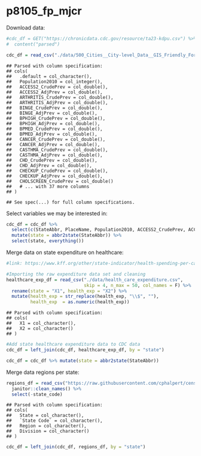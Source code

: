 p8105\_fp\_mjcr
================

Download data:

``` r
#cdc_df = GET("https://chronicdata.cdc.gov/resource/ta23-kdpu.csv") %>%
#  content("parsed") 

cdc_df = read_csv("./data/500_Cities__City-level_Data__GIS_Friendly_Format___2016_release.csv")
```

    ## Parsed with column specification:
    ## cols(
    ##   .default = col_character(),
    ##   Population2010 = col_integer(),
    ##   ACCESS2_CrudePrev = col_double(),
    ##   ACCESS2_AdjPrev = col_double(),
    ##   ARTHRITIS_CrudePrev = col_double(),
    ##   ARTHRITIS_AdjPrev = col_double(),
    ##   BINGE_CrudePrev = col_double(),
    ##   BINGE_AdjPrev = col_double(),
    ##   BPHIGH_CrudePrev = col_double(),
    ##   BPHIGH_AdjPrev = col_double(),
    ##   BPMED_CrudePrev = col_double(),
    ##   BPMED_AdjPrev = col_double(),
    ##   CANCER_CrudePrev = col_double(),
    ##   CANCER_AdjPrev = col_double(),
    ##   CASTHMA_CrudePrev = col_double(),
    ##   CASTHMA_AdjPrev = col_double(),
    ##   CHD_CrudePrev = col_double(),
    ##   CHD_AdjPrev = col_double(),
    ##   CHECKUP_CrudePrev = col_double(),
    ##   CHECKUP_AdjPrev = col_double(),
    ##   CHOLSCREEN_CrudePrev = col_double()
    ##   # ... with 37 more columns
    ## )

    ## See spec(...) for full column specifications.

Select variables we may be interested in:

``` r
cdc_df = cdc_df %>%
  select(c(StateAbbr, PlaceName, Population2010, ACCESS2_CrudePrev, ACCESS2_AdjPrev, BPHIGH_CrudePrev, BPHIGH_AdjPrev, BPMED_CrudePrev, BPMED_AdjPrev, CANCER_CrudePrev, CANCER_AdjPrev, CHD_CrudePrev, CHD_AdjPrev, CHECKUP_CrudePrev, CHECKUP_AdjPrev, CHOLSCREEN_CrudePrev, CHOLSCREEN_AdjPrev, COLON_SCREEN_CrudePrev, COLON_SCREEN_AdjPrev, COPD_CrudePrev, COPD_AdjPrev, COREM_CrudePrev, COREM_AdjPrev, COREW_CrudePrev, COREW_AdjPrev, DENTAL_CrudePrev, DENTAL_AdjPrev, DIABETES_CrudePrev, DIABETES_AdjPrev, HIGHCHOL_CrudePrev, HIGHCHOL_AdjPrev, LPA_CrudePrev, LPA_AdjPrev, MAMMOUSE_CrudePrev, MAMMOUSE_AdjPrev, OBESITY_CrudePrev, OBESITY_AdjPrev, PAPTEST_CrudePrev, PAPTEST_AdjPrev, PHLTH_CrudePrev, PHLTH_AdjPrev, STROKE_CrudePrev, STROKE_AdjPrev, Geolocation)) %>% 
  mutate(state = abbr2state(StateAbbr)) %>%
  select(state, everything())
```

Merge data on state expenditure on healthcare:

``` r
#link: https://www.kff.org/other/state-indicator/health-spending-per-capita/?currentTimeframe=0&sortModel=%7B%22colId%22:%22Location%22,%22sort%22:%22asc%22%7D

#Importing the raw expenditure data set and cleaning
healthcare_exp_df = read_csv("./data/health_care_expenditure.csv", 
                             skip = 4, n_max = 50, col_names = F) %>%
  rename(state = "X1", health_exp = "X2") %>%
  mutate(health_exp = str_replace(health_exp, "\\$", ""),
         health_exp  = as.numeric(health_exp))
```

    ## Parsed with column specification:
    ## cols(
    ##   X1 = col_character(),
    ##   X2 = col_character()
    ## )

``` r
#Add state healthcare expenditure data to CDC data
cdc_df = left_join(cdc_df, healthcare_exp_df, by = "state")

cdc_df = cdc_df %>% mutate(state = abbr2state(StateAbbr))
```

Merge data regions per state:

``` r
regions_df = read_csv("https://raw.githubusercontent.com/cphalpert/census-regions/master/us%20census%20bureau%20regions%20and%20divisions.csv") %>%
  janitor::clean_names() %>%
  select(-state_code)
```

    ## Parsed with column specification:
    ## cols(
    ##   State = col_character(),
    ##   `State Code` = col_character(),
    ##   Region = col_character(),
    ##   Division = col_character()
    ## )

``` r
cdc_df = left_join(cdc_df, regions_df, by = "state")
```
